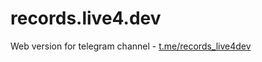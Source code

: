 # records.live4.dev

Web version for telegram channel - [t.me/records_live4dev](https://t.me/records_live4dev)
